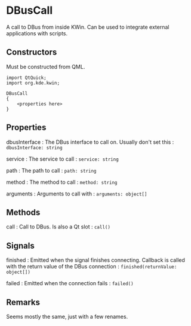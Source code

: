 # DBusCall

A call to DBus from inside KWin. Can be used to integrate external applications with scripts.

## Constructors

Must be constructed from QML.

```
import QtQuick;
import org.kde.kwin;

DBusCall
{
    <properties here>
}
```

## Properties

dbusInterface
: The DBus interface to call on. Usually don't set this
: `dbusInterface: string`

service
: The service to call
: `service: string`

path
: The path to call
: `path: string`

method
: The method to call
: `method: string`

arguments
: Arguments to call with
: `arguments: object[]`

## Methods

call
: Call to DBus. Is also a Qt slot
: `call()`

## Signals

finished
: Emitted when the signal finishes connecting. Callback is called with the return value of the DBus connection
: `finished(returnValue: object[])`

failed
: Emitted when the connection fails
: `failed()`

## Remarks

Seems mostly the same, just with a few renames.